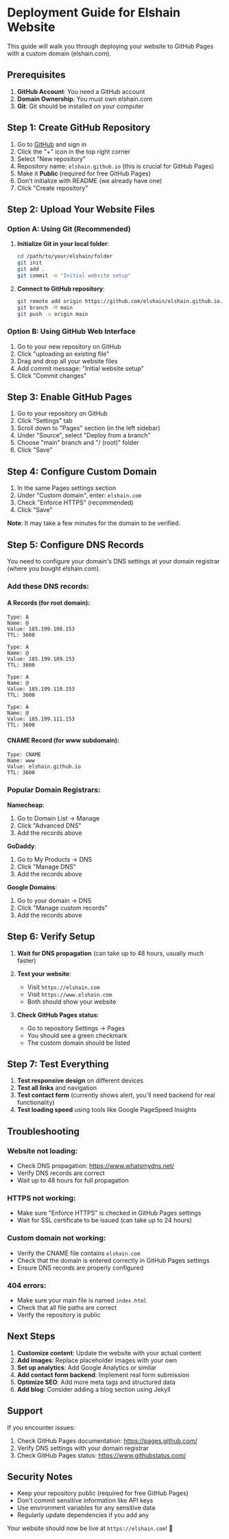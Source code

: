 # Deployment Guide for Elshain Website

This guide will walk you through deploying your website to GitHub Pages with a custom domain (elshain.com).

## Prerequisites

1. **GitHub Account**: You need a GitHub account
2. **Domain Ownership**: You must own elshain.com
3. **Git**: Git should be installed on your computer

## Step 1: Create GitHub Repository

1. Go to [GitHub](https://github.com) and sign in
2. Click the "+" icon in the top right corner
3. Select "New repository"
4. Repository name: `elshain.github.io` (this is crucial for GitHub Pages)
5. Make it **Public** (required for free GitHub Pages)
6. Don't initialize with README (we already have one)
7. Click "Create repository"

## Step 2: Upload Your Website Files

### Option A: Using Git (Recommended)

1. **Initialize Git in your local folder**:
   ```bash
   cd /path/to/your/elshain/folder
   git init
   git add .
   git commit -m "Initial website setup"
   ```

2. **Connect to GitHub repository**:
   ```bash
   git remote add origin https://github.com/elshain/elshain.github.io.git
   git branch -M main
   git push -u origin main
   ```

### Option B: Using GitHub Web Interface

1. Go to your new repository on GitHub
2. Click "uploading an existing file"
3. Drag and drop all your website files
4. Add commit message: "Initial website setup"
5. Click "Commit changes"

## Step 3: Enable GitHub Pages

1. Go to your repository on GitHub
2. Click "Settings" tab
3. Scroll down to "Pages" section (in the left sidebar)
4. Under "Source", select "Deploy from a branch"
5. Choose "main" branch and "/ (root)" folder
6. Click "Save"

## Step 4: Configure Custom Domain

1. In the same Pages settings section
2. Under "Custom domain", enter: `elshain.com`
3. Check "Enforce HTTPS" (recommended)
4. Click "Save"

**Note**: It may take a few minutes for the domain to be verified.

## Step 5: Configure DNS Records

You need to configure your domain's DNS settings at your domain registrar (where you bought elshain.com).

### Add these DNS records:

#### A Records (for root domain):
```
Type: A
Name: @
Value: 185.199.108.153
TTL: 3600

Type: A
Name: @
Value: 185.199.109.153
TTL: 3600

Type: A
Name: @
Value: 185.199.110.153
TTL: 3600

Type: A
Name: @
Value: 185.199.111.153
TTL: 3600
```

#### CNAME Record (for www subdomain):
```
Type: CNAME
Name: www
Value: elshain.github.io
TTL: 3600
```

### Popular Domain Registrars:

**Namecheap**:
1. Go to Domain List → Manage
2. Click "Advanced DNS"
3. Add the records above

**GoDaddy**:
1. Go to My Products → DNS
2. Click "Manage DNS"
3. Add the records above

**Google Domains**:
1. Go to your domain → DNS
2. Click "Manage custom records"
3. Add the records above

## Step 6: Verify Setup

1. **Wait for DNS propagation** (can take up to 48 hours, usually much faster)
2. **Test your website**:
   - Visit `https://elshain.com`
   - Visit `https://www.elshain.com`
   - Both should show your website

3. **Check GitHub Pages status**:
   - Go to repository Settings → Pages
   - You should see a green checkmark
   - The custom domain should be listed

## Step 7: Test Everything

1. **Test responsive design** on different devices
2. **Test all links** and navigation
3. **Test contact form** (currently shows alert, you'll need backend for real functionality)
4. **Test loading speed** using tools like Google PageSpeed Insights

## Troubleshooting

### Website not loading:
- Check DNS propagation: https://www.whatsmydns.net/
- Verify DNS records are correct
- Wait up to 48 hours for full propagation

### HTTPS not working:
- Make sure "Enforce HTTPS" is checked in GitHub Pages settings
- Wait for SSL certificate to be issued (can take up to 24 hours)

### Custom domain not working:
- Verify the CNAME file contains `elshain.com`
- Check that the domain is entered correctly in GitHub Pages settings
- Ensure DNS records are properly configured

### 404 errors:
- Make sure your main file is named `index.html`
- Check that all file paths are correct
- Verify the repository is public

## Next Steps

1. **Customize content**: Update the website with your actual content
2. **Add images**: Replace placeholder images with your own
3. **Set up analytics**: Add Google Analytics or similar
4. **Add contact form backend**: Implement real form submission
5. **Optimize SEO**: Add more meta tags and structured data
6. **Add blog**: Consider adding a blog section using Jekyll

## Support

If you encounter issues:
1. Check GitHub Pages documentation: https://pages.github.com/
2. Verify DNS settings with your domain registrar
3. Check GitHub Pages status: https://www.githubstatus.com/

## Security Notes

- Keep your repository public (required for free GitHub Pages)
- Don't commit sensitive information like API keys
- Use environment variables for any sensitive data
- Regularly update dependencies if you add any

Your website should now be live at `https://elshain.com`! 🎉 